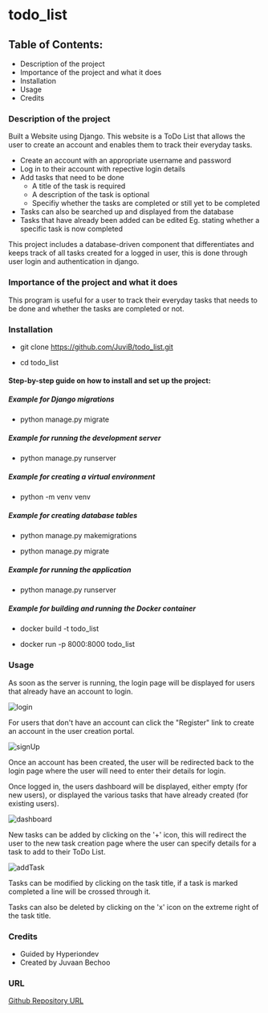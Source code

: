 # todo_list

## Table of Contents:

  - Description of the project 
  - Importance of the project and what it does
  - Installation
  - Usage
  - Credits

### Description of the project

Built a Website using Django. This website is a ToDo List that allows the user to create an account and enables them to track their everyday tasks.
  - Create an account with an appropriate username and password
  - Log in to their account with repective login details
  - Add tasks that need to be done
    - A title of the task is required
    - A description of the task is optional
    - Specifiy whether the tasks are completed or still yet to be completed
  - Tasks can also be searched up and displayed from the database
  - Tasks that have already been added can be edited Eg. stating whether a specific task is now completed

This project includes a database-driven component that differentiates and keeps track of all tasks created for a logged in user, this is done through user login and authentication in django.
  
### Importance of the project and what it does

This program is useful for a user to track their everyday tasks that needs to be done and whether the tasks are completed or not.

### Installation

- git clone https://github.com/JuviB/todo_list.git

- cd todo_list

#### Step-by-step guide on how to install and set up the project:

##### Example for Django migrations
- python manage.py migrate

##### Example for running the development server
- python manage.py runserver

##### Example for creating a virtual environment
- python -m venv venv

##### Example for creating database tables

- python manage.py makemigrations

- python manage.py migrate

##### Example for running the application

- python manage.py runserver

##### Example for building and running the Docker container

- docker build -t todo_list

- docker run -p 8000:8000 todo_list

### Usage

As soon as the server is running, the login page will be displayed for users that already have an account to login.

![login](https://github.com/JuviB/todo_list/assets/149655754/6837f1ed-b38c-4fa4-ba69-4c75ceab4803)

For users that don't have an account can click the "Register" link to create an account in the user creation portal.

![signUp](https://github.com/JuviB/todo_list/assets/149655754/7c5b3be7-4ada-4303-88db-083223ef7156)

Once an account has been created, the user will be redirected back to the login page where the user will need to enter their details for login.

Once logged in, the users dashboard will be displayed, either empty (for new users), or displayed the various tasks that have already created (for existing users).

![dashboard](https://github.com/JuviB/todo_list/assets/149655754/18355e63-d71d-40d0-bc21-2199ed7b8db1)

New tasks can be added by clicking on the '+' icon, this will redirect the user to the new task creation page where the user can specify details for a task to add to their ToDo List.

![addTask](https://github.com/JuviB/todo_list/assets/149655754/799f59a3-f11c-48e1-b70a-98131bff8333)

Tasks can be modified by clicking on the task title, if a task is marked completed a line will be crossed through it.

Tasks can also be deleted by clicking on the 'x' icon on the extreme right of the task title.

### Credits

- Guided by Hyperiondev
- Created by Juvaan Bechoo 

### URL

[Github Repository URL](https://github.com/JuviB/todo_list.git)
